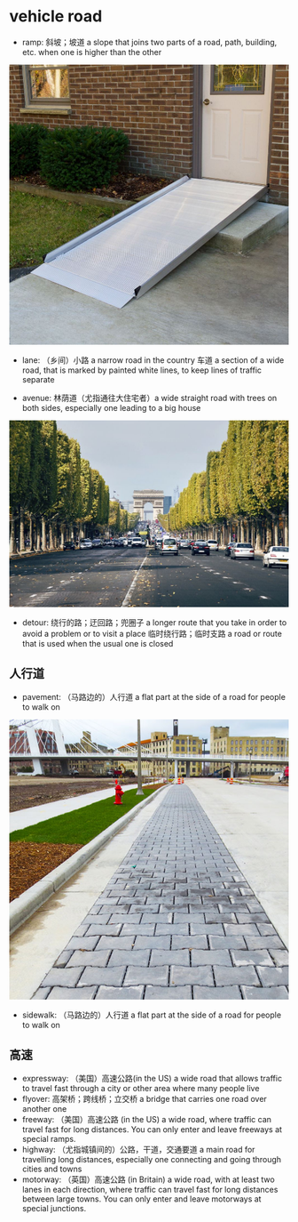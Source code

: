 # vehicle road

- ramp: 斜坡；坡道 a slope that joins two parts of a road, path, building, etc. when one is higher than the other

![](images/ramp.jpg)

- lane: （乡间）小路 a narrow road in the country 车道 a section of a wide road, that is marked by painted white lines, to keep lines of traffic separate

- avenue: 林荫道（尤指通往大住宅者）a wide straight road with trees on both sides, especially one leading to a big house

![](images/avenue.jpg)

- detour: 绕行的路；迂回路；兜圈子 a longer route that you take in order to avoid a problem or to visit a place 临时绕行路；临时支路 a road or route that is used when the usual one is closed

## 人行道

- pavement: （马路边的）人行道 a flat part at the side of a road for people to walk on

![](images/pavement.jpg)

- sidewalk: （马路边的）人行道 a flat part at the side of a road for people to walk on

## 高速

- expressway: （美国）高速公路(in the US) a wide road that allows traffic to travel fast through a city or other area where many people live
- flyover: 高架桥；跨线桥；立交桥 a bridge that carries one road over another one
- freeway: （美国）高速公路 (in the US) a wide road, where traffic can travel fast for long distances. You can only enter and leave freeways at special ramps.
- highway: （尤指城镇间的）公路，干道，交通要道 a main road for travelling long distances, especially one connecting and going through cities and towns
- motorway: （英国）高速公路 (in Britain) a wide road, with at least two lanes in each direction, where traffic can travel fast for long distances between large towns. You can only enter and leave motorways at special junctions.

